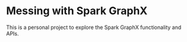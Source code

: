 Messing with Spark GraphX
=========================
 
This is a personal project to explore the Spark GraphX functionality and APIs.
